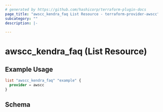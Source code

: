 ```yaml
---
# generated by https://github.com/hashicorp/terraform-plugin-docs
page_title: "awscc_kendra_faq List Resource - terraform-provider-awscc"
subcategory: ""
description: |-
  
---
```


# awscc_kendra_faq (List Resource)



## Example Usage

```terraform
list "awscc_kendra_faq" "example" {
  provider = awscc
}
```

<!-- schema generated by tfplugindocs -->
## Schema

